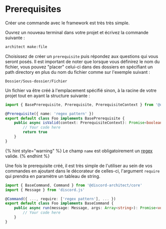# Prerequisites

Créer une commande avec le framework est très très simple.

Ouvrez un nouveau terminal dans votre projet et écrivez la commande suivante :

```bash
architect make:file
```

Choisissez de créer un `prerequisite` puis répondez aux questions qui vous seront posés. Il est important de noter que lorsque vous définirez le nom du fichier, vous pouvez "placer" celui-ci dans des dossiers en spécifiant un path directory en plus du nom du fichier comme sur l'exemple suivant :

```text
Dossier/Sous-dossier/Fichier
```

Un fichier va être créé à l'emplacement spécifié sinon, à la racine de votre projet tout en ayant la structure suivante :

```typescript
import { BasePrerequisite, Prerequisite, PrerequisiteContext } from '@discord-architect/core'

@Prerequisite({ name: 'regex pattern' })
export default class Foo implements BasePrerequisite {
	public async isValid(context: PrerequisiteContext): Promise<boolean> {
		// Your code here
        return true
	}
}
```

{% hint style="warning" %}
Le champ `name` est obligatoirement un [regex](https://developer.mozilla.org/en/docs/Web/JavaScript/Reference/Global_Objects/RegExp) valide.
{% endhint %}

Une fois le prerequisite créé, il est très simple de l'utiliser au sein de vos commandes en ajoutant dans le décorateur de celles-ci, l'argument `require` qui prendra en paramètre un tableau de string.

```typescript
import { BaseCommand, Command } from '@discord-architect/core'
import { Message } from 'discord.js'

@Command({ ..., require: ['regex pattern'], ... })
export default class Foo implements BaseCommand {
	public async run(message: Message, args: Array<string>): Promise<void> {
		// Your code here
	}
}
```



